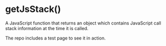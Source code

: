 # getJsStack()
A JavaScript function that returns an object which contains JavaScript call stack information at the time it is called.

The repo includes a test page to see it in action.
